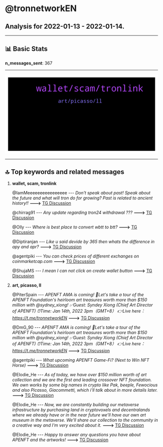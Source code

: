 # **@tronnetworkEN**
 ## Analysis for **2022-01-13** - **2022-01-14**.

---

## 📊 **Basic Stats**

**n_messages_sent**: 367

---
![wordcloud](tronnetworkEN_1Days_wordcloud.png)

---


## 🔝 **Top keywords and related messages**

1. **wallet, scam, tronlink**

    @IamMeeeeeeeeeeeeeeee --- *Don't speak about past! Speak about the future and what will tron do for growing?  Past is related to ancient history!!* **--->** [TG Discussion](https://t.me/tronnetworkEN/3828280)

    @chirrag91 --- *Any update regarding tron24 withdrawal ???* **--->** [TG Discussion](https://t.me/tronnetworkEN/3827381)

    @Olly --- *Where is best place to convert wbtt to btt?* **--->** [TG Discussion](https://t.me/tronnetworkEN/3827380)

    @Diptiranjan --- *Like u said devide by 365 then whats the difference in apy and apr?* **--->** [TG Discussion](https://t.me/tronnetworkEN/3827691)

    @agentpiki --- *You can check prices of different exchanges on   coinmarketcap.com* **--->** [TG Discussion](https://t.me/tronnetworkEN/3830150)

    @ShujaMS --- *I mean I can not click on create wallet button* **--->** [TG Discussion](https://t.me/tronnetworkEN/3829384)

2. **art, picasso, ll**

    @PiterSpain --- *APENFT AMA is coming!  🎁Let's take a tour of the APENFT Foundation's heirloom art treasures worth more than $150 million with @sydney_xiong!   ✅Guest: Syndey Xiong (Chief Art Director of APENFT)   ⏰Time: Jan 14th, 2022 3pm（GMT+8）  👉Live here：https://t.me/tronnetworkEN* **--->** [TG Discussion](https://t.me/tronnetworkEN/3827306)

    @DmG_90 --- *APENFT AMA is coming!  🎁Let's take a tour of the APENFT Foundation's heirloom art treasures worth more than $150 million with @sydney_xiong!   ✅Guest: Syndey Xiong (Chief Art Director of APENFT)   ⏰Time: Jan 14th, 2022 3pm（GMT+8）  👉Live here：https://t.me/tronnetworkEN* **--->** [TG Discussion](https://t.me/tronnetworkEN/3829308)

    @agentpiki --- *What upcoming APENFT Game-Fi? (Next to Win NFT Horse)* **--->** [TG Discussion](https://t.me/tronnetworkEN/3829545)

    @Elodie_He --- *As of today, we have over $150 million worth of art collection and we are the first and leading crossover NFT foundation. We own works by some big names in crypto like Pak, beeple, Fewocious and also  Picasso, Giacommetti, which i'll talk about in more details later.* **--->** [TG Discussion](https://t.me/tronnetworkEN/3829463)

    @Elodie_He --- *Now, we are constantly building our metaverse infrastructure by purchasing land in cryptovoxels and decentralands where we already have or in the near future we’ll have our own art museum in the metaverse. We’ll share our collection to the community in a creative way and I'm very excited about it.* **--->** [TG Discussion](https://t.me/tronnetworkEN/3829487)

    @Elodie_He --- *Happy to answer any questions you have about APENFT and the artworks!* **--->** [TG Discussion](https://t.me/tronnetworkEN/3829536)


